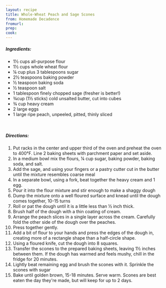 ```yaml
---
layout: recipe
title: Whole-Wheat Peach and Sage Scones
from: Homemade Decadence
fromurl: 
prep: 
cook: 
---
```


##### Ingredients:

* 1½ cups all-purpose flour
* 1½ cups whole wheat flour
* ¼ cup plus 3 tablespoons sugar
* 2½ teaspoons baking powder
* ½ teaspoon baking soda
* ½ teaspoon salt
* 1 tablespoon finely chopped sage (fresher is better!)
* ¾cup (1½ sticks) cold unsalted butter, cut into cubes
* ¾ cup heavy cream
* 2 large eggs
* 1 large ripe peach, unpeeled, pitted, thinly sliced

<br>

##### Directions:

1. Put racks in the center and upper third of the oven and preheat the
oven to 400°F. Line 2 baking sheets with parchment paper and set
aside.
2. In a medium bowl mix the flours, ¼ cup sugar, baking powder,
baking soda, and salt.
3. Add the sage, and using your fingers or a pastry cutter cut in the
butter until the mixture resembles coarse meal
4. In a separate bowl, using a fork, beat together the heavy cream and
1 egg. 
5. Pour it into the flour mixture and stir enough to make a shaggy
dough
6. Dump the mixture onto a well floured surface and knead until the
dough comes together, 10-15 turns
7. Roll or pat the dough until it is a little less than ½ inch
thick.
8. Brush half of the dough with a thin coating of cream.
9. Arrange the peach slices in a single layer across the cream.
Carefully fold the other side of the dough over the peaches.
10. Press together gently.
11. Add a bit of flour to your hands and press the edges of the dough
in, creating more of a rectangle shape than a half-circle shape.
12. Using a floured knife, cut the dough into 8 squares.
13. Transfer the scones to the prepared baking sheets, leaving 1½
inches between them. If the dough has warmed and feels mushy, chill in
the fridge for 20 minutes.
14. Lightly beat remaining egg and brush the scones with it. Sprinkle
the scones with sugar
15. Bake until golden brown, 15-18 minutes. Serve warm. Scones are
best eaten the day they're made, but will keep for up to 2 days.
